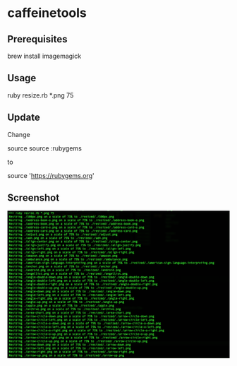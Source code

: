 # caffeinetools


## Prerequisites

brew install imagemagick

## Usage

ruby resize.rb *.png 75

## Update
Change 

source source :rubygems

to

source 'https://rubygems.org'

## Screenshot

![Screenshot](https://raw.githubusercontent.com/arunabhdas/caffeinetools/master/screenshots/screenshots_1.png "Screenshot 1")
